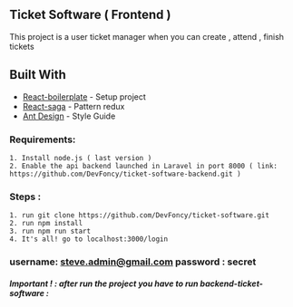 ## Ticket Software ( Frontend )

This project is a user ticket manager when you can create , attend , finish tickets 

## Built With

* [React-boilerplate](https://github.com/react-boilerplate/react-boilerplate) - Setup project
* [React-saga](https://github.com/redux-saga/redux-saga) - Pattern redux
* [Ant Design](https://ant.design/) - Style Guide

### Requirements:
 
    1. Install node.js ( last version ) 
    2. Enable the api backend launched in Laravel in port 8000 ( link: https://github.com/DevFoncy/ticket-software-backend.git )
    
### Steps : 

    1. run git clone https://github.com/DevFoncy/ticket-software.git
    2. run npm install
    3. run npm run start
    4. It's all! go to localhost:3000/login 

### username: steve.admin@gmail.com   password : secret

##### Important ! : after run the project you have to run backend-ticket-software : 



 
  
